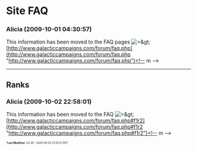 # Site FAQ

### **Alicia** (2009-10-01 04:30:57)

This information has been moved to the FAQ pages <!-- s=> -->![=&amp;gt;](https://i.ibb.co/ZRp1c1RL/icon-arrow.gif)<!-- s=> --> <!-- m -->[http://www.galacticcampaigns.com/forum/faq.php](http://www.galacticcampaigns.com/forum/faq.php "http://www.galacticcampaigns.com/forum/faq.php")<!-- m -->

---

## Ranks

### **Alicia** (2009-10-02 22:58:01)

This information has been moved to the FAQ <!-- s=> -->![=&amp;gt;](https://i.ibb.co/ZRp1c1RL/icon-arrow.gif)<!-- s=> --> <!-- m -->[http://www.galacticcampaigns.com/forum/faq.php#f1r2](http://www.galacticcampaigns.com/forum/faq.php#f1r2 "http://www.galacticcampaigns.com/forum/faq.php#f1r2")<!-- m -->



<span style="font-size: 0.5em;">***Last Modified**: 4.0.28 - *2025-06-02 21:35:27 EDT*</span>